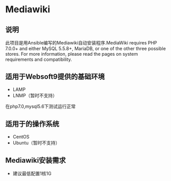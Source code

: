 # Mediawiki

## 说明
此项目是用Ansible编写的Mediawiki自动安装程序.MediaWiki requires PHP 7.0.0+ and either MySQL 5.5.8+, MariaDB, or one of the other three possible stores. For more information, please read the pages on system requirements and compatibility.

## 适用于Websoft9提供的基础环境
* LAMP
* LNMP（暂时不支持）

在php7.0,mysql5.6下测试运行正常

## 适用于的操作系统
* CentOS
* Ubuntu（暂时不支持）

## Mediawiki安装需求
* 建议最低配置1核1G
